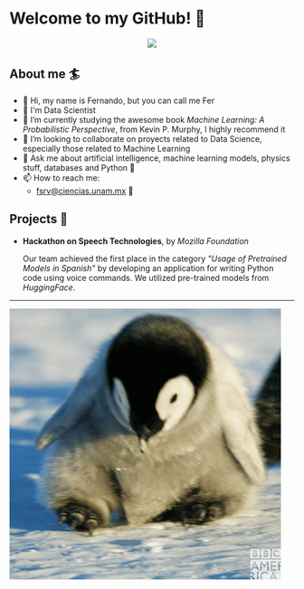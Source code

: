 # Welcome to my GitHub! 🐣

<p align="center"><img src="https://github-readme-streak-stats.herokuapp.com/?user=FSRV24&theme=rose_pine"/></p>

## About me 🏄

- 👋 Hi, my name is Fernando, but you can call me Fer
- 🎲 I'm Data Scientist
- 🌱 I’m currently studying the awesome book *Machine Learning: A Probabilistic Perspective*, from Kevin P. Murphy, I highly recommend it
- 👊 I’m looking to collaborate on proyects related to Data Science, especially those related to Machine Learning
- 💬 Ask me about artificial intelligence, machine learning models, physics stuff, databases and Python 🐍
- 📫 How to reach me:
  - fsrv@ciencias.unam.mx 📧

## Projects 🎨

- **Hackathon on Speech Technologies**, by *Mozilla Foundation*

  Our team achieved the first place in the category *"Usage of Pretrained Models in Spanish"* by developing an application for writing Python code using voice commands. We utilized pre-trained models from *HuggingFace*.

---
![Hello](giphy.gif)
